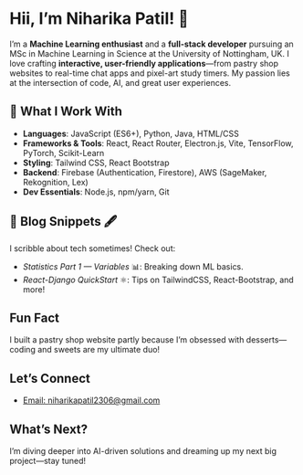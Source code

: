 <!--
**niharikapatil2306/niharikapatil2306** is a ✨ _special_ ✨ repository because its `README.md` (this file) appears on your GitHub profile.

Here are some ideas to get you started:

- 🔭 I’m currently working on ...
- 🌱 I’m currently learning ...
- 👯 I’m looking to collaborate on ...
- 🤔 I’m looking for help with ...
- 💬 Ask me about ...
- 📫 How to reach me: ...
- 😄 Pronouns: ...
- ⚡ Fun fact: ...
-->

# Hii, I’m Niharika Patil! 👋

I’m a **Machine Learning enthusiast** and a **full-stack developer** pursuing an MSc in Machine Learning in Science at the University of Nottingham, UK. I love crafting **interactive, user-friendly applications**—from pastry shop websites to real-time chat apps and pixel-art study timers. My passion lies at the intersection of code, AI, and great user experiences.

## 🔧 What I Work With
- **Languages**: JavaScript (ES6+), Python, Java, HTML/CSS
- **Frameworks & Tools**: React, React Router, Electron.js, Vite, TensorFlow, PyTorch, Scikit-Learn
- **Styling**: Tailwind CSS, React Bootstrap
- **Backend**: Firebase (Authentication, Firestore), AWS (SageMaker, Rekognition, Lex)
- **Dev Essentials**: Node.js, npm/yarn, Git

## 📝 Blog Snippets 🖋️
I scribble about tech sometimes! Check out:  
- *Statistics Part 1 — Variables* 📊: Breaking down ML basics.  
- *React-Django QuickStart* ⚛️: Tips on TailwindCSS, React-Bootstrap, and more!

## Fun Fact
I built a pastry shop website partly because I’m obsessed with desserts—coding and sweets are my ultimate duo!

## Let’s Connect
- [Email: niharikapatil2306@gmail.com](mailto:niharikapatil2306@gmail.com)

## What’s Next?
I’m diving deeper into AI-driven solutions and dreaming up my next big project—stay tuned!
